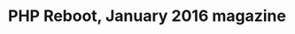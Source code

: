---
layout: magazine
title: PHP Reboot, January 2016 magazine
permalink: /m1601/
categories: January2016
magazine:
    month: January 2016
    monthcategory: january2016
    showtagsleft :
      - Laravel
      - Php-basics
    showtagsright :
      - News
---